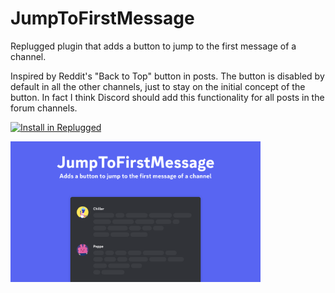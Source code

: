 # JumpToFirstMessage

Replugged plugin that adds a button to jump to the first message of a channel.

Inspired by Reddit's "Back to Top" button in posts. The button is disabled by default in all the
other channels, just to stay on the initial concept of the button. In fact I think Discord should
add this functionality for all posts in the forum channels.

[![Install in Replugged](https://img.shields.io/badge/-Install%20in%20Replugged-blue?style=for-the-badge&logo=none)](https://replugged.dev/install?identifier=dev.fedeilleone.JumpToFirstMessage)

<img src="assets/preview.gif" width="400">

